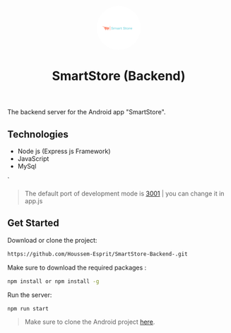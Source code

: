 <link rel="stylesheet" href="index.css"><header class="container">
  <img style="border-radius:50%" src="images/smartStore.png" alt="Mnart logo" width=100>
  <h1>SmartStore (Backend)</h1>
</header>
<body class = "secContainer">
The backend server for the Android app "SmartStore". 

## Technologies
* Node js (Express js Framework)
* JavaScript
* MySql

`
>The default port of development mode is [3001](https://github.com/Houssem-Esprit/SmartStore-Backend-) | you can change it in app.js

## Get Started
Download or clone the project:
```bash
https://github.com/Houssem-Esprit/SmartStore-Backend-.git
```
Make sure to download the required packages :
```bash
npm install or npm install -g 
```

Run the server:
```bash
npm run start
```

> Make sure to clone the Android project [here](https://github.com/Houssem-Esprit/SmartStore).



</body>
